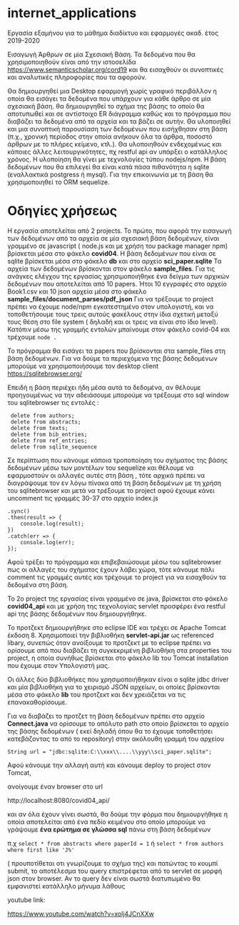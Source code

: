 # internet_applications
Εργασία εξαμήνου για το μάθημα διαδίκτυο και εφαρμογές ακαδ. έτος 2019-2020

Εισαγωγή Άρθρων σε μία Σχεσιακή Βάση.
Τα δεδομένα που θα χρησιμοποιηθούν είναι από την ιστοσελίδα
https://www.semanticscholar.org/cord19
και θα εισαχθούν οι συνοπτικές και αναλυτικές πληροφορίες που τα αφορούν.

Θα δημιουργηθεί μια Desktop εφαρμογή χωρίς γραφικό περιβάλλον η οποία θα εισάγει τα δεδομένα που υπάρχουν για κάθε
άρθρο σε μία σχεσιακή βάση. 
θα δημιουργηθεί το σχήμα της βάσης το οποίο θα αποτυπωθεί και σε αντίστοιχο ER διάγραμμα καθώς και το πρόγραμμα που διαβάζει τα δεδομένα
από τα αρχεία και τα βάζει σε αυτήν. 
Θα υλοποιηθεί και μια συνοπτική παρουσίαση των δεδομένων που εισήχθησαν στη βάση (π.χ., χρονική περίοδος στην οποία ανήκουν όλα τα άρθρα, ποσοστό
άρθρων με το πλήρες κείμενο, κτλ.).
Θα υλοποιηθούν ενδεχομένως και κάποιες άλλες λειτουργικότητες, πχ restful api αν υπάρξει ο κατάλληλος χρόνος.
Η υλοποίηση θα γίνει με τεχνολογίες τύπου nodejs/npm.
Η βάση δεδομένων που θα επιλεγεί θα είναι κατά πάσα πιθανότητα η sqlite (εναλλακτικά postgress ή mysql).
Για την επικοινωνία με τη βάση θα χρησιμοποιηθεί το ORM sequelize.


# Οδηγίες χρήσεως

Η εργασία αποτελείται από 2 projects.
To πρώτο, που αφορά την εισαγωγή των δεδομένων από τα αρχεία σε μία σχεσιακή βάση δεδομένων, είναι γραμμένο σε javascript  ( node.js και με χρήση του package manager npm) βρίσκεται μέσα στο φάκελο **covid04**. 
Η βάση δεδομένων που είναι σε sqlite βρίσκεται μέσα στο φάκελο **db** και στο αρχείο **sci_paper.sqlite**
Τα αρχεία των δεδομένων βρίσκονται στον φάκελο **sample_files**. Για τις ανάγκες ελέγχου της εργασίας χρησιμοποιήθηκε ένα δείγμα των αρχικών δεδομένων που αποτελείται από 10 papers. Ήτοι 10 εγγραφές στο αρχείο Book1.csv και 10 json αρχεία μέσα στο φάκελο **sample_files/document_parses/pdf_json**
Για να τρέξουμε το project πρέπει να έχουμε node/npm εγκατεστημένο στον υπολογιστή, και να τοποθετήσουμε τους τρεις αυτούς φακέλους στην ίδια σχετική μεταξύ τους θέση στο file system ( δηλαδή και οι τρεις να είναι στο ίδιο level).
Κατόπιν μέσω της γραμμής εντολών μπαίνουμε στον φάκελο covid-04 και τρέχουμε   `node .`

Το πρόγραμμα θα εισάγει τα papers που βρίσκονται στα sample_files  στη βάση δεδομένων.
Για να δούμε τα περιεχόμενα της βάσης δεδομένων μπορούμε να χρησιμοποιήσουμε τον desktop client 
https://sqlitebrowser.org/

Επειδή η βάση  περιέχει ήδη μέσα αυτά τα δεδομένα, αν θέλουμε προηγουμένως να την αδειάσουμε 
μπορούμε να τρέξουμε στο sql window  του sqlitebrowser τις εντολές :

 ``` delete  from papers;
  delete from authors;
  delete from abstracts;
  delete from texts;
  delete from bib_entries;
  delete from ref_entries;
  delete from sqlite_sequence
  ```
  
  Σε περίπτωση που κάνουμε κάποια τροποποίηση του σχήματος της βάσης δεδομένων μέσω των μοντέλων του sequelize 
  και θέλουμε να εφαρμοστούν οι αλλαγές αυτές στη βάση , τότε αρχικά πρέπει να διαγράψουμε τον εν λόγω πίνακα 
  από τη βάση δεδομένων με τη χρήση του sqlitebrowser 
  και μετά να τρέξουμε το project αφού έχουμε κάνει uncomment τις γραμμές 30-37 στο αρχείο index.js 
  
 ```sequelize
 .sync()
 .then(result => {
     console.log(result);
 })
 .catch(err => {
     console.log(err);
 });  
 ``` 
  
  Αφού τρέξει το πρόγραμμα και επιβεβαιώσουμε μέσω του sqlitebrowser πως οι αλλαγές του σχήματος έχουν λάβει χώρα,
  τότε κάνουμε πάλι comment τις γραμμές αυτές και τρέχουμε το project για να εισαχθούν τα δεδομένα στη βάση.
  
  
  Το 2ο project της εργασίας είναι γραμμένο σε java, βρίσκεται στο φάκελο **covid04_api** και με χρήση της τεχνολογίας servlet προσφέρει ένα restful api της βάσης δεδομένων που δημιουργήθηκε.
  
  Το προτζεκτ δημιουργήθηκε στο eclipse IDE και τρέχει σε Apache Tomcat έκδοση 8.
  Χρησιμοποιεί την βιβλιοθήκη **servlet-api.jar** ως referenced libary, συνεπώς όταν ανοίξουμε το προτζεκτ με το eclipse πρέπει
  να ορίσουμε από που διαβάζει τη συγκεκριμένη βιβλιοθήκη στα properties του project, η οποία συνήθως βρίσκεται στο φάκελο lib του Tomcat         installation που έχουμε στον Υπολογιστή μας.
  
  Οι άλλες δύο βιβλιοθήκες που χρησιμοποιήθηκαν είναι ο sqlite jdbc driver και μία βιβλιοθήκη για το χειρισμό JSON αρχείων, οι οποίες 
  βρίσκονται μέσα στο φάκελο **lib** του προτζεκτ και δεν χρειάζεται να τις επανακαθορίσουμε.
  
  
  Για να διαβάζει το προτζετ τη βάση δεδομένων πρέπει στο αρχείο **Connect.java** να ορίσουμε το απόλυτο path 
  στο οποίο βρίσκεται το αρχείο της βάσης δεδομένων ( εκεί δηλαδή όπου θα το έχουμε τοποθετήσει κατεβάζοντας το από το repository)
  στην ακόλουθη γραμμή του αρχείου 
  
  `String url = "jdbc:sqlite:C:\\xxx\\....\\yyy\\sci_paper.sqlite";`
  
  Αφού κάνουμε την αλλαγή αυτή και κάνουμε deploy το project στον Tomcat,
  
  ανοίγουμε έναν browser στο url
  
  http://localhost:8080/covid04_api/
  
  και αν όλα έχουν γίνει σωστά, θα δούμε την φόρμα που δημιουργήθηκε η οποία αποτελείται από ένα 
  πεδίο κειμένου στο οποίο μπορούμε να γράψουμε **ένα ερώτημα σε γλώσσα sql** πάνω στη βάση δεδομένων 
  
  π.χ 
  `select * from abstracts where paperId = 1`
  ή
  `select * from authors where first like 'J%'`
  
  
  ( προυποτίθεται οτι γνωρίζουμε το σχήμα της) και πατώντας το κουμπί submit, το αποτέλεσμα του query επιστρέφεται από το servlet σε μορφή json στον browser.
  Αν το query δεν είναι σωστά διατυπωμένο θα εμφανιστεί κατάλληλο μήνυμα λάθους
  
  
  
 youtube link:
 
 https://www.youtube.com/watch?v=xolj4JCnXXw
  
  
  
